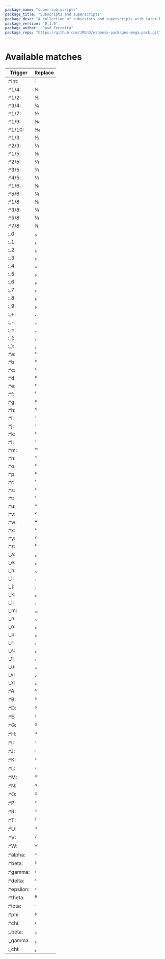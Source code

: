 ```yaml
---
package_name: "super-sub-scripts"
package_title: "Subscripts and superscripts"
package_desc: "A collection of subscripts and superscripts with Latex based naming scheme"
package_version: "0.1.0"
package_author: "José Ferreira"
package_repo: "https://github.com/JPUnD/espanso-packages-mega-pack.git"
---
```


# Available matches
| Trigger    | Replace   |
|------------|-----------|
| :^int:     | ᶴ         |
| :^1/4:     | ¼         |
| :^1/2:     | ½         |
| :^3/4:     | ¾         |
| :^1/7:     | ⅐         |
| :^1/9:     | ⅑         |
| :^1/10:    | ⅒         |
| :^1/3:     | ⅓         |
| :^2/3:     | ⅔         |
| :^1/5:     | ⅕         |
| :^2/5:     | ⅖         |
| :^3/5:     | ⅗         |
| :^4/5:     | ⅘         |
| :^1/6:     | ⅙         |
| :^5/6:     | ⅚         |
| :^1/8:     | ⅛         |
| :^3/8:     | ⅜         |
| :^5/8:     | ⅝         |
| :^7/8:     | ⅞         |
| :_0:       | ₀         |
| :_1:       | ₁         |
| :_2:       | ₂         |
| :_3:       | ₃         |
| :_4:       | ₄         |
| :_5:       | ₅         |
| :_6:       | ₆         |
| :_7:       | ₇         |
| :_8:       | ₈         |
| :_9:       | ₉         |
| :_+:       | ₊         |
| :_-:       | ₋         |
| :_=:       | ₌         |
| :_(:       | ₍         |
| :_):       | ₎         |
| :^a:       | ᵃ         |
| :^b:       | ᵇ         |
| :^c:       | ᶜ         |
| :^d:       | ᵈ         |
| :^e:       | ᵉ         |
| :^f:       | ᶠ         |
| :^g:       | ᵍ         |
| :^h:       | ʰ         |
| :^i:       | ⁱ         |
| :^j:       | ʲ         |
| :^k:       | ᵏ         |
| :^l:       | ˡ         |
| :^m:       | ᵐ         |
| :^n:       | ⁿ         |
| :^o:       | ᵒ         |
| :^p:       | ᵖ         |
| :^r:       | ʳ         |
| :^s:       | ˢ         |
| :^t:       | ᵗ         |
| :^u:       | ᵘ         |
| :^v:       | ᵛ         |
| :^w:       | ʷ         |
| :^x:       | ˣ         |
| :^y:       | ʸ         |
| :^z:       | ᶻ         |
| :_a:       | ₐ         |
| :_e:       | ₑ         |
| :_h:       | ₕ         |
| :_i:       | ᵢ         |
| :_j:       | ⱼ         |
| :_k:       | ₖ         |
| :_l:       | ₗ         |
| :_m:       | ₘ         |
| :_n:       | ₙ         |
| :_o:       | ₒ         |
| :_p:       | ₚ         |
| :_r:       | ᵣ         |
| :_s:       | ₛ         |
| :_t:       | ₜ         |
| :_u:       | ᵤ         |
| :_v:       | ᵥ         |
| :_x:       | ₓ         |
| :^A:       | ᴬ         |
| :^B:       | ᴮ         |
| :^D:       | ᴰ         |
| :^E:       | ᴱ         |
| :^G:       | ᴳ         |
| :^H:       | ᴴ         |
| :^I:       | ᴵ         |
| :^J:       | ᴶ         |
| :^K:       | ᴷ         |
| :^L:       | ᴸ         |
| :^M:       | ᴹ         |
| :^N:       | ᴺ         |
| :^O:       | ᴼ         |
| :^P:       | ᴾ         |
| :^R:       | ᴿ         |
| :^T:       | ᵀ         |
| :^U:       | ᵁ         |
| :^V:       | ⱽ         |
| :^W:       | ᵂ         |
| :^alpha:   | ᵅ         |
| :^beta:    | ᵝ         |
| :^gamma:   | ᵞ         |
| :^delta:   | ᵟ         |
| :^epsilon: | ᵋ         |
| :^theta:   | ᶿ         |
| :^iota:    | ᶥ         |
| :^phi:     | ᶲ         |
| :^chi:     | ᵡ         |
| :_beta:    | ᵦ         |
| :_gamma:   | ᵧ         |
| :_chi:     | ᵪ         |
